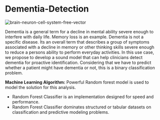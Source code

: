 # Dementia-Detection


![brain-neuron-cell-system-free-vector](https://user-images.githubusercontent.com/63378154/135045935-3bc6d651-c86d-4363-8149-b6a8d0b291a8.jpeg)


Dementia is a general term for a decline in mental ability severe enough to interfere with daily life. Memory loss is an example. Dementia is not a specific disease. Its an overall term that describes a group of symptoms associated with a decline in memory or other thinking skills severe enough to reduce a persons ability to perform everyday activities. In this use case, we propose to develop a sound model that can help clinicians detect dementia for proactive identification. Considering that we have to predict whether a patient might have dementia or not, this is a binary classification problem.

<b>Machine Learning Algorithm:</b>
Powerful Random forest model is used to model the solution for this analysis.

* Random Forest Classifier is an implementation designed for speed and performance.
* Random Forest Classifier dominates structured or tabular datasets on classification and predictive modeling problems.
